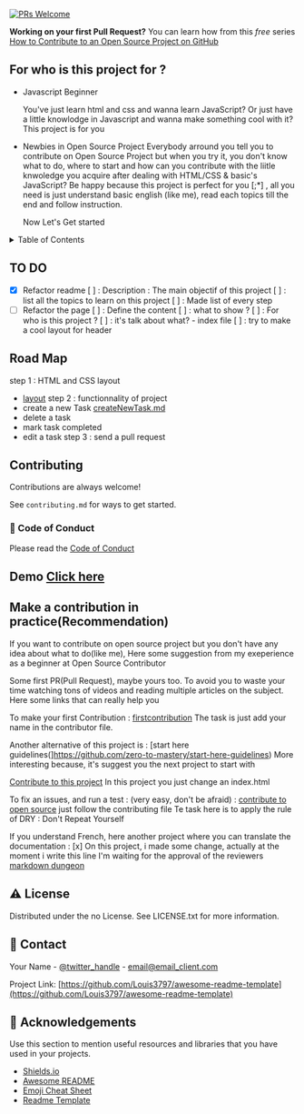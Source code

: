 [![PRs Welcome](https://img.shields.io/badge/PRs-welcome-brightgreen.svg?style=flat-square)](https://makeapullrequest.com)

**Working on your first Pull Request?** You can learn how from this *free* series [How to Contribute to an Open Source Project on GitHub](https://kcd.im/pull-request)

## For who is this project for ?
- Javascript Beginner

   You've just learn html and css and wanna learn JavaScript? Or just have a little knowlodge in Javascript and wanna make something cool with it? This project is for you

- Newbies in Open Source Project
  Everybody arround you tell you to contribute on Open Source Project but when you try it, you don't know what to do, where to start and how can you contribute with the liitle knwoledge you acquire after dealing with HTML/CSS & basic's JavaScript?
  Be happy because this project is perfect for you [;*] , all you need is just understand basic english (like me), read each topics till the end and follow instruction. 

  Now Let's Get started 

<!-- TABLE OF CONTENTS -->
<details>
  <summary>Table of Contents</summary>
# :notebook_with_decorative_cover: Table of Contents

- [About the Project](#star2-about-the-project)
  * [Screenshots](#camera-screenshots)
  * [Tech Stack](#space_invader-tech-stack)
  * [Features](#dart-features)
  * [Color Reference](#art-color-reference)
  * [Environment Variables](#key-environment-variables)
- [Getting Started](#toolbox-getting-started)
  * [Prerequisites](#bangbang-prerequisites)
  * [Installation](#gear-installation)
  * [Running Tests](#test_tube-running-tests)
  * [Run Locally](#running-run-locally)
  * [Deployment](#triangular_flag_on_post-deployment)
- [Usage](#eyes-usage)
- [Roadmap](#compass-roadmap)
- [Contributing](#wave-contributing)
  * [Code of Conduct](#scroll-code-of-conduct)
- [FAQ](#grey_question-faq)
- [License](#warning-license)
- [Contact](#handshake-contact)
- [Acknowledgements](#gem-acknowledgements)
</details>


<!-- Progression -->
## TO DO

* [x] Refactor readme
    [ ] : Description : The main objectif of this project
    [ ] : list all the topics to learn on this project
    [ ] : Made list of every step
* [ ] Refactor the page
    [ ] : Define the content
    [ ] : what to show ?
    [ ] : For who is this project ?
    [ ] : it's talk about what?
      - index file
      [ ] : try to make a cool layout for header

<!-- Roadmap -->

## Road Map

step 1 : HTML and CSS layout
  - [layout](layout.md)
step 2 : functionnality of project
  - create a new Task 
  [createNewTask.md](createNewTask.md)
  - delete a task
  - mark task completed
  - edit a task
step 3 : send a pull request

<!-- Contributing -->
## Contributing

Contributions are always welcome!

See `contributing.md` for ways to get started.


<!-- Code of Conduct -->
### :scroll: Code of Conduct

Please read the [Code of Conduct](https://github.com/Louis3797/awesome-readme-template/blob/master/CODE_OF_CONDUCT.md)

## Demo [Click here](https://thierryrakotomanana.github.io/My-First-Cotribution-On-Open-Source-Project/)

## Make a contribution in practice(Recommendation)
If you want to contribute on open source project but you don't have any idea about what to do(like me), Here some suggestion from my exeperience as a beginner at Open Source Contributor

Some first PR(Pull Request), maybe yours too.
To avoid you to waste your time watching tons of videos and reading multiple articles on the subject. Here some links that can really help you

To make your first Contribution : 
[firstcontribution](https://firstcontributions.github.io/) 
The task is just add your name in the contributor file.

Another alternative of this project is : 
[start here guidelines(]https://github.com/zero-to-mastery/start-here-guidelines)
More interesting because, it's suggest you the next project to start with

[Contribute to this project](https://github.com/Syknapse/Contribute-To-This-Project)
In this project you just change an index.html

To fix an issues, and run a test : (very easy, don't be afraid) : 
[contribute to open source](https://github.com/danthareja/contribute-to-open-source)
just follow the contributing file Te task here is to apply the rule of DRY : Don't Repeat Yourself

If you understand French, here another project where you can translate the documentation :
[x] On this project, i made some change, actually at the moment i write this line I'm waiting for the approval of the reviewers
[markdown dungeon](https://github.com/MakeContributions/markdown-dungeon/)


<!-- License -->
## :warning: License

Distributed under the no License. See LICENSE.txt for more information.


<!-- Contact -->
## :handshake: Contact

Your Name - [@twitter_handle](https://twitter.com/twitter_handle) - email@email_client.com

Project Link: [https://github.com/Louis3797/awesome-readme-template](https://github.com/Louis3797/awesome-readme-template)


<!-- Acknowledgments -->
## :gem: Acknowledgements

Use this section to mention useful resources and libraries that you have used in your projects.

 - [Shields.io](https://shields.io/)
 - [Awesome README](https://github.com/matiassingers/awesome-readme)
 - [Emoji Cheat Sheet](https://github.com/ikatyang/emoji-cheat-sheet/blob/master/README.md#travel--places)
 - [Readme Template](https://github.com/othneildrew/Best-README-Template)
